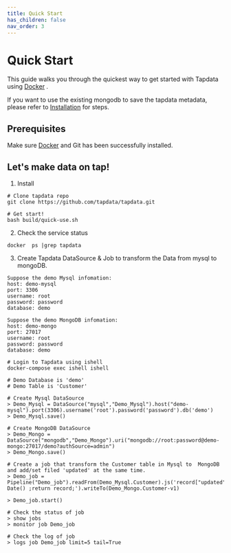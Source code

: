 ```yaml
---
title: Quick Start
has_children: false
nav_order: 3
---
```

# Quick Start

This guide walks you through the quickest way to get started with Tapdata using [Docker](https://github.com/docker) .


If you want to use the existing mongodb to save the tapdata metadata, please refer to [Installation](../Deployment/install-and-start.md) for steps. 

## Prerequisites

Make sure [Docker](https://www.docker.com/) and Git has been successfully installed. 



## Let's make data on tap!

1. Install  

```
# Clone tapdata repo
git clone https://github.com/tapdata/tapdata.git

# Get start!
bash build/quick-use.sh
```



2. Check the service status

```
docker  ps |grep tapdata

```



3. Create Tapdata DataSource & Job to transform the Data from mysql to mongoDB.

```
Suppose the demo Mysql infomation:
host: demo-mysql
port: 3306
username: root
password: password
database: demo
```

```
Suppose the demo MongoDB infomation:
host: demo-mongo
port: 27017
username: root
password: password
database: demo
```

```
# Login to Tapdata using ishell
docker-compose exec ishell ishell 

# Demo Database is 'demo'
# Demo Table is 'Customer'

# Create Mysql DataSource
> Demo_Mysql = DataSource("mysql","Demo_Mysql").host("demo-mysql").port(3306).username('root').password('password').db('demo')
> Demo_Mysql.save()

# Create MongoDB DataSource
> Demo_Mongo = DataSource("mongodb","Demo_Mongo").uri("mongodb://root:password@demo-mongo:27017/demo?authSource=admin")
> Demo_Mongo.save()

# Create a job that transform the Customer table in Mysql to  MongoDB  and add/set filed 'updated' at the same time.
> Demo_job = Pipeline("Demo_job").readFrom(Demo_Mysql.Customer).js('record["updated"]=new Date() ;return record;').writeTo(Demo_Mongo.Customer-v1)

> Demo_job.start()

# Check the status of job
> show jobs
> monitor job Demo_job

# Check the log of job
> logs job Demo_job limit=5 tail=True 


```










